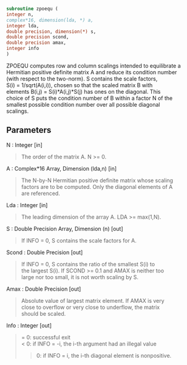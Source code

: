 ```fortran  
subroutine zpoequ (  
integer n,  
complex*16, dimension(lda, *) a,  
integer lda,  
double precision, dimension(*) s,  
double precision scond,  
double precision amax,  
integer info  
)  
```  
  
ZPOEQU computes row and column scalings intended to equilibrate a  
Hermitian positive definite matrix A and reduce its condition number  
(with respect to the two-norm).  S contains the scale factors,  
S(i) = 1/sqrt(A(i,i)), chosen so that the scaled matrix B with  
elements B(i,j) = S(i)*A(i,j)*S(j) has ones on the diagonal.  This  
choice of S puts the condition number of B within a factor N of the  
smallest possible condition number over all possible diagonal  
scalings.  
  
## Parameters  
N : Integer [in]  
> The order of the matrix A.  N >= 0.  
  
A : Complex*16 Array, Dimension (lda,n) [in]  
> The N-by-N Hermitian positive definite matrix whose scaling  
> factors are to be computed.  Only the diagonal elements of A  
> are referenced.  
  
Lda : Integer [in]  
> The leading dimension of the array A.  LDA >= max(1,N).  
  
S : Double Precision Array, Dimension (n) [out]  
> If INFO = 0, S contains the scale factors for A.  
  
Scond : Double Precision [out]  
> If INFO = 0, S contains the ratio of the smallest S(i) to  
> the largest S(i).  If SCOND >= 0.1 and AMAX is neither too  
> large nor too small, it is not worth scaling by S.  
  
Amax : Double Precision [out]  
> Absolute value of largest matrix element.  If AMAX is very  
> close to overflow or very close to underflow, the matrix  
> should be scaled.  
  
Info : Integer [out]  
> = 0:  successful exit  
> < 0:  if INFO = -i, the i-th argument had an illegal value  
> > 0:  if INFO = i, the i-th diagonal element is nonpositive.  
  
